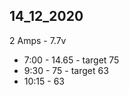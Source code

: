 
## 14_12_2020
2 Amps - 7.7v
  - 7:00 - 14.65 - target 75
  - 9:30 - 75  - target 63
  - 10:15 - 63
